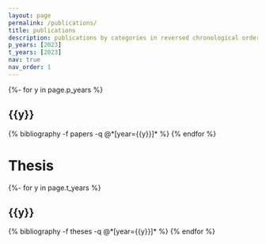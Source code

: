 ```yaml
---
layout: page
permalink: /publications/
title: publications
description: publications by categories in reversed chronological order. generated by jekyll-scholar.
p_years: [2023]
t_years: [2023]
nav: true
nav_order: 1
---
```

<!-- _pages/publications.md -->
<div class="publications">

{%- for y in page.p_years %}
  <h2 class="year">{{y}}</h2>
  {% bibliography -f papers -q @*[year={{y}}]* %}
{% endfor %}

<h1>Thesis</h2>
{%- for y in page.t_years %}
  <h2 class="year">{{y}}</h2>
  {% bibliography -f theses -q @*[year={{y}}]* %}
{% endfor %}

</div>

